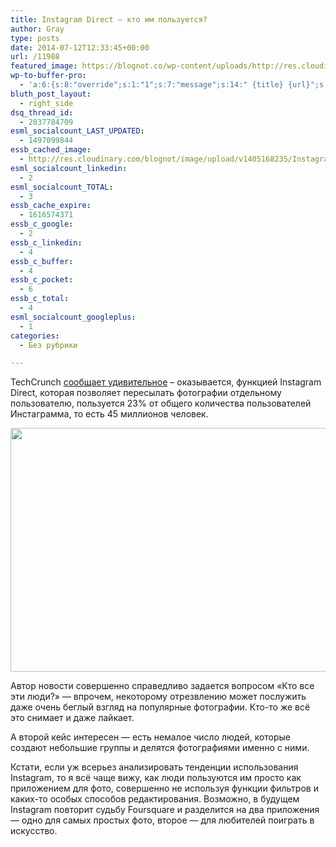```yaml
---
title: Instagram Direct — кто им пользуется?
author: Gray
type: posts
date: 2014-07-12T12:33:45+00:00
url: /11988
featured_image: https://blognot.co/wp-content/uploads/http://res.cloudinary.com/blognot/image/upload/v1405168235/Instagram_Rainbow_Banner_uyodfv.png
wp-to-buffer-pro:
  - 'a:6:{s:8:"override";s:1:"1";s:7:"message";s:14:" {title} {url}";s:5:"image";s:1:"1";s:6:"number";s:1:"1";s:16:"alternateMessage";s:0:"";s:3:"ids";a:2:{s:24:"4eb3e9e6512f7eb575000000";s:1:"1";s:24:"000000000000000000025630";s:1:"1";}}'
bluth_post_layout:
  - right_side
dsq_thread_id:
  - 2837784709
esml_socialcount_LAST_UPDATED:
  - 1497099844
essb_cached_image:
  - http://res.cloudinary.com/blognot/image/upload/v1405168235/Instagram_Rainbow_Banner_uyodfv.png
esml_socialcount_linkedin:
  - 2
esml_socialcount_TOTAL:
  - 3
essb_cache_expire:
  - 1616574371
essb_c_google:
  - 2
essb_c_linkedin:
  - 4
essb_c_buffer:
  - 4
essb_c_pocket:
  - 6
essb_c_total:
  - 4
esml_socialcount_googleplus:
  - 1
categories:
  - Без рубрики

---
```








TechCrunch <a href="http://techcrunch.com/2014/07/11/instagram-direct/" target="_blank">сообщает удивительное</a> – оказывается, функцией Instagram Direct, которая позволяет пересылать фотографии отдельному пользователю, пользуется 23% от общего количества пользователей Инстаграмма, то есть 45 миллионов человек.

<img data-attachment-id="11992" data-permalink="https://blognot.co/11988/video_screenshot_1-send-screen_ce0ix0" data-orig-file="https://i0.wp.com/blognot.co/wp-content/uploads/http://res.cloudinary.com/blognot/image/upload/c_scale,w_800/v1405168233/Video_Screenshot_1-Send-Screen_ce0ix0.jpg?fit=800%2C422&ssl=1" data-orig-size="800,422" data-comments-opened="1" data-image-meta="{&quot;aperture&quot;:&quot;0&quot;,&quot;credit&quot;:&quot;&quot;,&quot;camera&quot;:&quot;&quot;,&quot;caption&quot;:&quot;&quot;,&quot;created_timestamp&quot;:&quot;0&quot;,&quot;copyright&quot;:&quot;&quot;,&quot;focal_length&quot;:&quot;0&quot;,&quot;iso&quot;:&quot;0&quot;,&quot;shutter_speed&quot;:&quot;0&quot;,&quot;title&quot;:&quot;Video_Screenshot_1-Send-Screen_ce0ix0&quot;}" data-image-title="Video_Screenshot_1-Send-Screen_ce0ix0" data-image-description="" data-medium-file="https://i0.wp.com/blognot.co/wp-content/uploads/http://res.cloudinary.com/blognot/image/upload/c_scale,w_800/v1405168233/Video_Screenshot_1-Send-Screen_ce0ix0.jpg?fit=300%2C158&ssl=1" data-large-file="https://i0.wp.com/blognot.co/wp-content/uploads/http://res.cloudinary.com/blognot/image/upload/c_scale,w_800/v1405168233/Video_Screenshot_1-Send-Screen_ce0ix0.jpg?fit=740%2C390&ssl=1" class="aligncenter wp-image-11992" src="https://i0.wp.com/res.cloudinary.com/blognot/image/upload/c_scale,w_800/v1405168233/Video_Screenshot_1-Send-Screen_ce0ix0.jpg?resize=740%2C390&#038;ssl=1" alt="" width="740" height="390" data-recalc-dims="1" /> 

Автор новости совершенно справедливо задается вопросом &#171;Кто все эти люди?&#187; — впрочем, некоторому отрезвлению может послужить даже очень беглый взгляд на популярные фотографии. Кто-то же всё это снимает и даже лайкает.

А второй кейс интересен — есть немалое число людей, которые создают небольшие группы и делятся фотографиями именно с ними.

Кстати, если уж всерьез анализировать тенденции использования Instagram, то я всё чаще вижу, как люди пользуются им просто как приложением для фото, совершенно не используя функции фильтров и каких-то особых способов редактирования. Возможно, в будущем Instagram повторит судьбу Foursquare и разделится на два приложения — одно для самых простых фото, второе — для любителей поиграть в искусство.